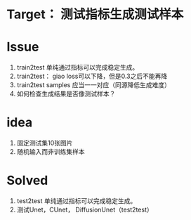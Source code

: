 # Target： 测试指标生成测试样本

# Issue
1. train2test 单纯通过指标可以完成稳定生成。
2. train2test： giao loss可以下降，但是0.3之后不能再降
3. train2test samples 应当一一对应（同源降低生成难度）
4. 如何检查生成结果是否像测试样本？

# idea
1. 固定测试集10张图片
2. 随机输入而非训练集样本

# Solved
1. test2test 单纯通过指标可以完成稳定生成。
2. 测试Unet，CUnet， DiffusionUnet（test2test）
